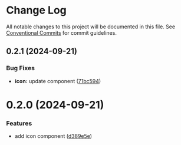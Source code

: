 # Change Log

All notable changes to this project will be documented in this file.
See [Conventional Commits](https://conventionalcommits.org) for commit guidelines.

## 0.2.1 (2024-09-21)


### Bug Fixes

* **icon:** update component ([71bc594](https://github.com/antonfilka/react-components-kit/commit/71bc594758238c2465d7c173931cfee8ee6b45fa))





# 0.2.0 (2024-09-21)


### Features

* add icon component ([d389e5e](https://github.com/antonfilka/react-components-kit/commit/d389e5edf212a7d067b89ad89f5f6ba1a2247cfb))
